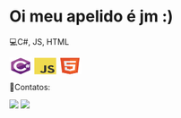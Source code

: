 # Oi meu apelido é jm :)


💻C#, JS, HTML

<img align="center" alt="Rafa-Csharp" height="30" width="40" src="https://raw.githubusercontent.com/devicons/devicon/master/icons/csharp/csharp-original.svg"> <img align="center" alt="Rafa-Ts" height="30" width="40" src="https://raw.githubusercontent.com/devicons/devicon/master/icons/javascript/javascript-original.svg"> <img align="center" alt="Rafa-HTML" height="30" width="40" src="https://raw.githubusercontent.com/devicons/devicon/master/icons/html5/html5-original.svg">


📩Contatos:


   
   
  
<a href = "mailto: joaomwguel@gmail.com"><img loading="lazy" src="https://img.shields.io/badge/Gmail-D14836?style=for-the-badge&logo=gmail&logoColor=white" target="_blank"></a>
<a href= "https://www.linkedin.com/in/jo%C3%A3o-miguel-santos-vaz-b9b115314/"><img loading="lazy" src="https://img.shields.io/badge/-LinkedIn-%230077B5?style=for-the-badge&logo=linkedin&logoColor=white" target="_blank"></a>
